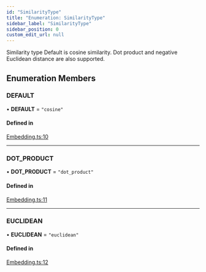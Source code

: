 ```yaml
---
id: "SimilarityType"
title: "Enumeration: SimilarityType"
sidebar_label: "SimilarityType"
sidebar_position: 0
custom_edit_url: null
---
```


Similarity type
Default is cosine similarity. Dot product and negative Euclidean distance are also supported.

## Enumeration Members

### DEFAULT

• **DEFAULT** = ``"cosine"``

#### Defined in

[Embedding.ts:10](https://github.com/run-llama/LlamaIndexTS/blob/dc91f5f/packages/core/src/Embedding.ts#L10)

___

### DOT\_PRODUCT

• **DOT\_PRODUCT** = ``"dot_product"``

#### Defined in

[Embedding.ts:11](https://github.com/run-llama/LlamaIndexTS/blob/dc91f5f/packages/core/src/Embedding.ts#L11)

___

### EUCLIDEAN

• **EUCLIDEAN** = ``"euclidean"``

#### Defined in

[Embedding.ts:12](https://github.com/run-llama/LlamaIndexTS/blob/dc91f5f/packages/core/src/Embedding.ts#L12)
